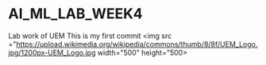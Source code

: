 # AI_ML_LAB_WEEK4
Lab work of UEM
This is my first commit
<img src ="https://upload.wikimedia.org/wikipedia/commons/thumb/8/8f/UEM_Logo.jpg/1200px-UEM_Logo.jpg width="500" height="500>
